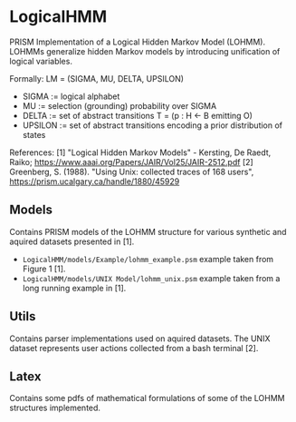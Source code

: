 # LogicalHMM
PRISM Implementation of a Logical Hidden Markov Model (LOHMM).  LOHMMs generalize hidden Markov models by introducing unification of logical variables.

Formally:
LM = (SIGMA, MU, DELTA, UPSILON)
* SIGMA := logical alphabet
* MU := selection (grounding) probability over SIGMA
* DELTA := set of abstract transitions T = (p : H <- B emitting O)
* UPSILON := set of abstract transitions encoding a prior distribution of states

References: 
[1] "Logical Hidden Markov Models" - Kersting, De Raedt, Raiko; https://www.aaai.org/Papers/JAIR/Vol25/JAIR-2512.pdf 
[2] Greenberg, S. (1988). "Using Unix: collected traces of 168 users", https://prism.ucalgary.ca/handle/1880/45929
     
Models
---
Contains PRISM models of the LOHMM structure for various synthetic and aquired datasets presented in [1].

* `LogicalHMM/models/Example/lohmm_example.psm` example taken from Figure 1 [1]. 
* `LogicalHMM/models/UNIX Model/lohmm_unix.psm` example taken from a long running example in [1].

Utils
---
Contains parser implementations used on aquired datasets. The UNIX dataset represents user actions collected from a bash terminal [2].

Latex
---
Contains some pdfs of mathematical formulations of some of the LOHMM structures implemented.
